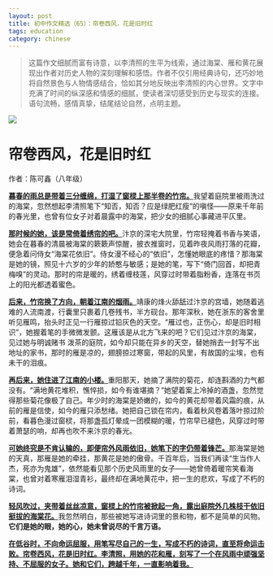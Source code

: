 ```yaml
---
layout: post  
title: 初中作文精选（65）：帘卷西风，花是旧时红	
tags: education  
category: chinese  
---
```


> 这篇作文细腻而富有诗意，以李清照的生平为线索，通过海棠、雁和黄花展现出作者对历史人物的深刻理解和感悟。作者不仅引用经典诗句，还巧妙地将自然景色与人物情感结合，恰如其分地反映出李清照的内心世界。文字中充满了时间的纵深感和情感的细腻，使读者深切感受到历史与现实的连接。语句流畅，感情真挚，结尾结论自然，点明主题。

![](https://crsando.github.io/images/2025-08-13/export_mmnh88.png)

# 帘卷西风，花是旧时红	

作者：陈可鑫（八年级）

<u>**暮春的雨总是带着三分缠绵，打湿了窗棂上那半卷的竹帘。**</u>我望着庭院里被雨洗过的海棠，忽然想起李清照笔下“知否，知否？应是绿肥红瘦”的嗔怪——原来千年前的春光里，也曾有位女子对着晨露中的海棠，把少女的细腻心事藏进平仄里。
     
<u>**那时候的她，该是常倚着绣帘的吧。**</u>汴京的深宅大院里，竹帘轻掩着书香与笑语，她会在暮春的清晨被海棠的簌簌声惊醒，披衣推窗时，见着昨夜风雨打落的花瓣，便急着问侍女“海棠花依旧”。侍女漫不经心的“依旧”，怎懂她眼底的疼惜？那海棠是她的镜，照见十六岁的少年的娇憨与敏感；是她的笔，写下“倚门回首，却把青梅嗅”的灵动。那时的帘是暖的，绣着缠枝莲，风穿过时带着脂粉香，连落在书页上的阳光都透着蜜色。

<u>**后来，竹帘换了方向，朝着江南的烟雨。**</u>靖康的烽火舔舐过汴京的宫墙，她随着逃难的人流南渡，行囊里只裹着几卷残书，半方砚台。那年深秋，她在浙东的客舍里听见雁鸣，抬头时正见一行雁掠过铅灰色的天空。“雁过也，正伤心，却是旧时相识”，她握着笔的手微微发颤。这雁该是从北方飞来的吧？它们见过汴京的海棠，见过她与明诚赌书	泼茶的庭院，如今却只能在异乡的天空，替她捎去一封写不出地址的家书，那时的雁是凉的，翅膀掠过寒窗，带起的风里，有故国的尘埃，也有未干的泪痕。

<u>**再后来，她住进了江南的小楼。**</u>重阳那天，她摘了满院的菊花，却连斟酒的力气都没有。“满地黄花堆积，憔悴损，如今有谁堪摘？”她望着案上冷掉的酒盏，忽然觉得那些菊花像极了自己。年少时的海棠是娇嫩的，如今的黄花却带着风霜的痕，从前的雁是信使，如今的雁只添愁绪。她把自己锁在帘内，看着秋风卷着落叶掠过阶前，看暮色漫过窗棂，将那盏孤灯晕成一团模糊的暖，竹帘早已褪色，风穿过时带着萧瑟的响，却再也吹不来汴京的春光。

<u>**可她终究是不肯认输的，即便帘外风雨依旧，她笔下的字仍带着锋芒。**</u>那海棠是她的天真，那雁是她的牵挂，那黄花是她的傲骨。千百年后，当我们再读“生当作人杰，死亦为鬼雄”，依然能看见那个历史风雨里的女子——她曾倚着暖帘笑看海棠，也曾对着寒雁泪湿青衫，最终却在满地黄花中，把一生的悲欢，写成了不朽的诗词。
       
<u>**轻风吹过，夹带着丝丝凉意，窗棂上的竹帘被掀起一角，露出庭院外几株枝干依旧挺拔的海棠花。**</u>我忽然明白，那些被她写进诗词里的景和物，都不是简单的风物。**它们是她的眼，她的心，她未曾说尽的千言万语。**

<u>**在低谷时，不向命运屈服，用笔写尽自己的一生，写成不朽的诗词，直至将命运击败。帘卷西风，花是旧时红。李清照，用她的花和雁，刻写了一个在风雨中顽强坚持、不屈服的女子。她和它们，跨越千年，一直影响着我。**</u>